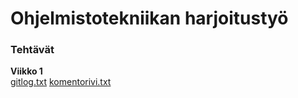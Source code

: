 # Ohjelmistotekniikan harjoitustyö

### Tehtävät

**Viikko 1**  
[gitlog.txt](https://github.com/aarnioem/ot_harjoitustyo/blob/master/laskarit/viikko1/gitlog.txt)
[komentorivi.txt](https://github.com/aarnioem/ot_harjoitustyo/blob/master/laskarit/viikko1/komentorivi.txt)

